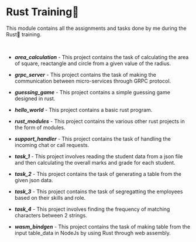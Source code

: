 # Rust Training🦀
This module contains all the assignments and tasks done by me during the Rust🦀 training.

<br>

- ***area_calculation*** - This project contains the task of calculating the area of square, reactangle and circle from a given value of the radius.

- ***grpc_server*** - This project contains the task of making the communication between micro-services through GRPC protocol.

- ***guessing_game*** - This project contains a simple guessing game designed in rust.
  
- ***hello_world*** - This project contains a basic rust program.
  
- ***rust_modules*** - This project contains the various other rust projects in the form of modules.
  
- ***support_handler*** - This project contains the task of handling the incoming chat or call requests.
  
- ***task_1*** - This project involves reading the student data from a json file and then calculating the overall marks and grade for each student.
  
- ***task_2*** - This project contains the task of generating a table from the given json data.
  
- ***task_3*** - This project contains the task of segregatting the employees based on their skills and role.
  
- ***task_4*** - This project involves finding the frequency of matching characters between 2 strings.
  
- ***wasm_bindgen*** - This project contains the task of making table from the input table_data in NodeJs by using Rust through web assembly.
  
